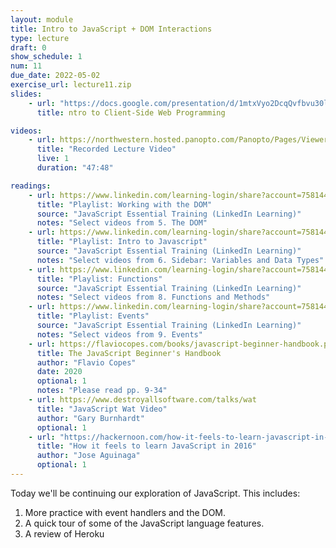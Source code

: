 ```yaml
---
layout: module
title: Intro to JavaScript + DOM Interactions
type: lecture
draft: 0
show_schedule: 1
num: 11
due_date: 2022-05-02
exercise_url: lecture11.zip
slides: 
    - url: "https://docs.google.com/presentation/d/1mtxVyo2DcqQvfbvu30lIGu4GjZm-x_jmPuApSi032Aw/edit?usp=sharing"
      title: ntro to Client-Side Web Programming

videos:
    - url: https://northwestern.hosted.panopto.com/Panopto/Pages/Viewer.aspx?id=96aff5ce-8ccb-44d9-b28b-ae8901293f36
      title: "Recorded Lecture Video"
      live: 1
      duration: "47:48"

readings:
    - url: https://www.linkedin.com/learning-login/share?account=75814418&forceAccount=false&redirect=https%3A%2F%2Fwww.linkedin.com%2Flearning%2Fcollections%2F6893817922595491840%3Ftrk%3Dshare_collection_url%26shareId%3D0NeVKp3mQHa7VVUrYfRxcQ%253D%253D
      title: "Playlist: Working with the DOM"
      source: "JavaScript Essential Training (LinkedIn Learning)"
      notes: "Select videos from 5. The DOM"
    - url: https://www.linkedin.com/learning-login/share?account=75814418&forceAccount=false&redirect=https%3A%2F%2Fwww.linkedin.com%2Flearning%2Fcollections%2F6893810278556135425%3Ftrk%3Dshare_collection_url%26shareId%3DEHJm2ZttTJOxS6ju3Qlamg%253D%253D
      title: "Playlist: Intro to Javascript"
      source: "JavaScript Essential Training (LinkedIn Learning)"
      notes: "Select videos from 6. Sidebar: Variables and Data Types"
    - url: https://www.linkedin.com/learning-login/share?account=75814418&forceAccount=false&redirect=https%3A%2F%2Fwww.linkedin.com%2Flearning%2Fcollections%2F6923735610826371072%3Ftrk%3Dshare_collection_url%26shareId%3DWFr9s0n%252FSWa4jtvZK3%252Fkig%253D%253D
      title: "Playlist: Functions"
      source: "JavaScript Essential Training (LinkedIn Learning)"
      notes: "Select videos from 8. Functions and Methods"
    - url: https://www.linkedin.com/learning-login/share?account=75814418&forceAccount=false&redirect=https%3A%2F%2Fwww.linkedin.com%2Flearning%2Fcollections%2F6923755054281732097%3Ftrk%3Dshare_collection_url%26shareId%3DxqjZxhxPSZys25m0Gto2KQ%253D%253D
      title: "Playlist: Events"
      source: "JavaScript Essential Training (LinkedIn Learning)"
      notes: "Select videos from 9. Events"
    - url: https://flaviocopes.com/books/javascript-beginner-handbook.pdf
      title: The JavaScript Beginner's Handbook
      author: "Flavio Copes"
      date: 2020
      optional: 1
      notes: "Please read pp. 9-34"
    - url: https://www.destroyallsoftware.com/talks/wat
      title: "JavaScript Wat Video"
      author: "Gary Burnhardt" 
      optional: 1
    - url: "https://hackernoon.com/how-it-feels-to-learn-javascript-in-2016-d3a717dd577f"
      title: "How it feels to learn JavaScript in 2016"
      author: "Jose Aguinaga" 
      optional: 1
---
```


Today we'll be continuing our exploration of JavaScript. This includes:

1. More practice with event handlers and the DOM. 
2. A quick tour of some of the JavaScript language features.
3. A review of Heroku